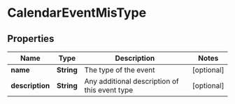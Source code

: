 
# CalendarEventMisType

## Properties
Name | Type | Description | Notes
------------ | ------------- | ------------- | -------------
**name** | **String** | The type of the event |  [optional]
**description** | **String** | Any additional description of this event type |  [optional]



